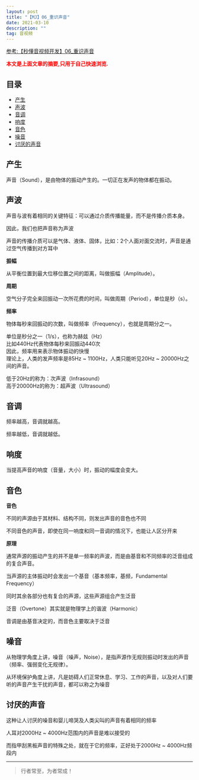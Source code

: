```yaml
---
layout: post
title: "【MJ】06_重识声音"
date: 2021-03-10
description: ""
tag: 音视频
---
```



[参考:【秒懂音视频开发】06_重识声音](https://www.cnblogs.com/mjios/p/14506905.html)

<span style="font-weight:bold;color:red;">本文是上面文章的摘要,只用于自己快速浏览.</span>


## 目录

* [产生](#content1)
* [声波](#content2)
* [音调](#content3)
* [响度](#content4)
* [音色](#content5)
* [噪音](#content6)
* [讨厌的声音](#content7)




<!-- ************************************************ -->
## <a id="content1"></a>产生

声音（Sound），是由物体的振动产生的。一切正在发声的物体都在振动。



<!-- ************************************************ -->
## <a id="content2"></a>声波

声音与波有着相同的关键特征：可以通过介质传播能量，而不是传播介质本身。

因此，我们也把声音称为声波

声音的传播介质可以是气体、液体、固体，比如：2个人面对面交流时，声音是通过空气传播到对方耳中


**振幅**

从平衡位置到最大位移位置之间的距离，叫做振幅（Amplitude）。


**周期**

空气分子完全来回振动一次所花费的时间，叫做周期（Period），单位是秒（s）。


**频率**

物体每秒来回振动的次数，叫做频率（Frequency），也就是周期分之一。

单位是秒分之一（1/s），也称为赫兹（Hz）   
比如440Hz代表物体每秒来回振动440次   
因此，频率用来表示物体振动的快慢    
理论上，人类的发声频率是85Hz ~ 1100Hz，人类只能听见20Hz ~ 20000Hz之间的声音。    

低于20Hz的称为：次声波（Infrasound）    
高于20000Hz的称为：超声波（Ultrasound）     


<!-- ************************************************ -->
## <a id="content3"></a>音调

频率越高，音调就越高。

频率越低，音调就越低。


<!-- ************************************************ -->
## <a id="content4"></a>响度

当提高声音的响度（音量，大小）时，振动的幅度会变大。



<!-- ************************************************ -->
## <a id="content5"></a>音色

**音色**

不同的声源由于其材料、结构不同，则发出声音的音色也不同

不同音色的声音，即使在同一响度和同一音调的情况下，也能让人区分开来


**原理**

通常声源的振动产生的并不是单一频率的声波，而是由基音和不同频率的泛音组成的复合声音。

当声源的主体振动时会发出一个基音（基本频率，基频，Fundamental Frequency）

同时其余各部分也有复合的声源，这些声源组合产生泛音

泛音（Overtone）其实就是物理学上的谐波（Harmonic）

音调是由基音决定的，而音色主要取决于泛音

<!-- ************************************************ -->
## <a id="content6"></a>噪音

从物理学角度上讲，噪音（噪声，Noise），是指声源作无规则振动时发出的声音（频率、强弱变化无规律）。

从环境保护角度上讲，凡是妨碍人们正常休息、学习、工作的声音，以及对人们要听的声音产生干扰的声音，都可以称之为噪音



<!-- ************************************************ -->
## <a id="content7"></a>讨厌的声音

这种让人讨厌的噪音和婴儿啼哭及人类尖叫的声音有着相同的频率

人耳对2000Hz ~ 4000Hz范围内的声音是难以接受的

而指甲刮黑板声音的特殊之处，就在于它的频率，正好处于2000Hz ~ 4000Hz频段内







----------
>  行者常至，为者常成！



